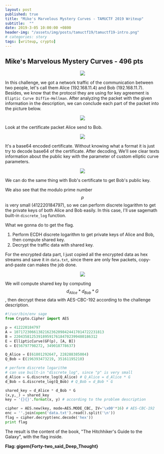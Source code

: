 ```yaml
---
layout: post
published: true
title: "Mike's Marvelous Mystery Curves - TAMUCTF 2019 Writeup"
subtitle:  ""
date: 2019-3-05 10:00:00 +0800
header-img: "/assets/img/posts/tamuctf19/tamuctf19-intro.png"
# categories: story
tags: [writeup, crypto]
---
```


<h2><a name="Mike's Marvelous Mystery Curves"></a><strong>Mike's Marvelous Mystery Curves - 496 pts</strong></h2>

<div style="text-align:center"><img src="{{ site.baseurl }}/assets/img/posts/tamuctf19/description.png"/></div>

<!-- [![][description]][description] -->

In this challenge, we got a network traffic of the communication between two people, let's call them Alice (192.168.11.4) and Bob (192.168.11.7). Besides, we know that the protocol they are using for key agreement is `Eliptic Curve Diffie-Hellman`. After analyzing the packet with the given information in the description, we can conclude each part of the packet into the picture below.

<div style="text-align:center"><img src="{{ site.baseurl }}/assets/img/posts/tamuctf19/traffic.png"/></div>

Look at the certificate packet Alice send to Bob.

<div style="text-align:center"><img src="{{ site.baseurl }}/assets/img/posts/tamuctf19/cert-stream.png"/></div>

It's a base64 encoded certificate. Without knowing what a format it is just try to decode base64 of the certificate. After decoding, We'll see clear texts information about the public key with the parameter of custom elliptic curve parameters.

<div style="text-align:center"><img src="{{ site.baseurl }}/assets/img/posts/tamuctf19/cert-decoded.png"/></div>

We can do the same thing with Bob's certificate to get Bob's public key. 

We also see that the modulo prime number $$p$$ is very small (412220184797), so we can perform discrete logarithm to get the private keys of both Alice and Bob easily. In this case, I'll use sagemath built-in `discrete_log` function.

What we gonna do to get the flag.

1. Perform ECDH discrete logarithm to get private keys of Alice and Bob, then compute shared key.
2. Decrypt the traffic data with shared key.

For the encrypted data part, I just copied all the encrypted data as hex streams and save it in `data.txt`, since there are only few packets, copy-and-paste can makes the job done.

<div style="text-align:center"><img src="{{ site.baseurl }}/assets/img/posts/tamuctf19/data-stream.png"/></div>

We will compute shared key by computing $$d_{Alice} * d_{Bob} * G$$, then decrypt these data with AES-CBC-192 according to the challenge description.

``` python
#!/usr/bin/env sage
from Crypto.Cipher import AES

p = 412220184797
A = 10717230661382162362098424417014722231813
B = 22043581253918959176184702399480186312
E = EllipticCurve(GF(p), [A, B])
G = E(56797798272, 349018778637)

Q_Alice = E(61801292647, 228288385004)
Q_Bob = E(196393473219, 35161195210) 

# perform discrete logarithm
# can use built-in "discrete_log", since "p" is very small
d_Alice = G.discrete_log(Q_Alice) # Q_Alice = d_Alice * G
d_Bob = G.discrete_log(Q_Bob) # Q_Bob = d_Bob * G

shared_key = d_Alice * d_Bob * G
(x,y,_) = shared_key
key = '{}{}'.format(x, y) # according to the problem description

cipher = AES.new(key, mode=AES.MODE_CBC, IV='\x00'*16) # AES-CBC-192
enc = ''.join(open('data.txt').read().split('\n'))
flag = cipher.decrypt(enc.decode('hex'))
print flag
```

The result is the content of the book, "The Hitchhiker's Guide to the Galaxy", with the flag inside.

<strong> Flag: gigem{Forty-two_said_Deep_Thought} </strong>